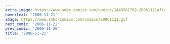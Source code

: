 ```yaml
---
extra_image: https://www.smbc-comics.com/comics/1448581789-20061121after.png
hovertext: '2006-11-21'
image: https://www.smbc-comics.com/comics/20061121.gif
next_comic: '2006-11-22'
prev_comic: '2006-11-20'
title: '2006-11-21'
---
```


